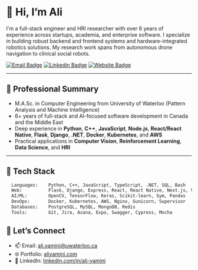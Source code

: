 # 👋 Hi, I’m Ali

I'm a full-stack engineer and HRI researcher with over 6 years of experience across startups, academia, and enterprise software. I specialize in building robust backend and frontend systems and hardware-integrated robotics solutions. My research work spans from autonomous drone navigation to clinical social robots.

[![Email Badge](https://img.shields.io/badge/Gmail-be5542?style=flat-square&logo=gmail&logoColor=white)](mailto:ali.yamini@uwaterloo.ca)
[![Linkedin Badge](https://img.shields.io/badge/-LinkedIn-0e76a8?style=flat-square&logo=Linkedin&logoColor=white)](https://www.linkedin.com/in/ali-yamini/)
[![Website Badge](https://img.shields.io/badge/Portfolio-aliyamini.com-black?style=flat-square&logo=Google-Chrome)](https://aliyamini.com)

---

## 💼 Professional Summary

- M.A.Sc. in Computer Engineering from University of Waterloo (Pattern Analysis and Machine Intelligence)
- 6+ years of full-stack and AI-focused software development in Canada and the Middle East
- Deep experience in **Python**, **C++**, **JavaScript**, **Node.js**, **React/React Native**, **Flask**, **Django**, **.NET**, **Docker**, **Kubernetes**, and **AWS**
- Practical applications in **Computer Vision**, **Reinforcement Learning**, **Data Science**, and **HRI**

---

## 🧰 Tech Stack

```txt
  Languages:    Python, C++, JavaScript, TypeScript, .NET, SQL, Bash
  Web:          Flask, Django, Express, React, React Native, Next.js, Vue
  AI/ML:        OpenCV, TensorFlow, Keras, Scikit-learn, Gym, Pandas
  DevOps:       Docker, Kubernetes, AWS, Nginx, Gunicorn, Supervisor
  Databases:    PostgreSQL, MySQL, MongoDB, Redis
  Tools:        Git, Jira, Asana, Expo, Swagger, Cypress, Mocha
```

## 🔗 Let’s Connect

- 📫 Email: [ali.yamini@uwaterloo.ca](mailto:ali.yamini@uwaterloo.ca)
- 🌐 Portfolio: [aliyamini.com](https://aliyamini.com)
- 💼 LinkedIn: [linkedin.com/in/ali-yamini](https://www.linkedin.com/in/ali-yamini/)

